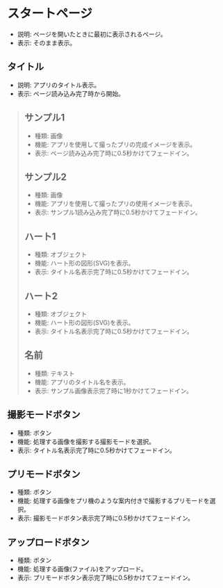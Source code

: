 # スタートページ
- 説明: ページを開いたときに最初に表示されるページ。
- 表示: そのまま表示。

## タイトル
- 説明: アプリのタイトル表示。
- 表示: ページ読み込み完了時から開始。
> ## サンプル1
> - 種類: 画像
> - 機能: アプリを使用して撮ったプリの完成イメージを表示。
> - 表示: ページ読み込み完了時に0.5秒かけてフェードイン。
> ## サンプル2
> - 種類: 画像
> - 機能: アプリを使用して撮ったプリの使用イメージを表示。
> - 表示: サンプル1読み込み完了時に0.5秒かけてフェードイン。
> ## ハート1
> - 種類: オブジェクト
> - 機能: ハート形の図形(SVG)を表示。
> - 表示: タイトル名表示完了時に0.5秒かけてフェードイン。
> ## ハート2
> - 種類: オブジェクト
> - 機能: ハート形の図形(SVG)を表示。
> - 表示: タイトル名表示完了時に0.5秒かけてフェードイン。
> ## 名前
> - 種類: テキスト
> - 機能: アプリのタイトル名を表示。
> - 表示: サンプル画像表示完了時に1秒かけてフェードイン。

## 撮影モードボタン
- 種類: ボタン
- 機能: 処理する画像を撮影する撮影モードを選択。
- 表示: タイトル名表示完了時に0.5秒かけてフェードイン。

## プリモードボタン
- 種類: ボタン
- 機能: 処理する画像をプリ機のような案内付きで撮影するプリモードを選択。
- 表示: 撮影モードボタン表示完了時に0.5秒かけてフェードイン。

## アップロードボタン
- 種類: ボタン
- 機能: 処理する画像(ファイル)をアップロード。
- 表示: プリモードボタン表示完了時に0.5秒かけてフェードイン。